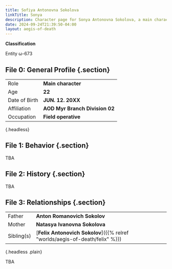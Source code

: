```yaml
---
title: Sofiya Antonovna Sokolova
linkTitle: Sonya
description: Character page for Sonya Antonovna Sokolova, a main character in Aegis of Death.
date: 2024-09-24T21:39:50-04:00
layout: aegis-of-death
---
```


**Classification**

Entity ω-673

## File 0: General Profile {.section}

|               |                          |
| ------------- | ------------------------ |
| Role          | **Main character**       |
| Age           | **22**                   |
| Date of Birth | **JUN. 12. 20XX**        |
| Affiliation   | **AOD Myr Branch Division 02** |
| Occupation    | **Field operative**            |
{.headless}

## File 1: Behavior {.section}

TBA

## File 2: History {.section}

TBA

## File 3: Relationships {.section}

|            |                               |
| ---------- | ----------------------------- |
| Father     | **Anton Romanovich Sokolov**  |
| Mother     | **Natasya Ivanovna Sokolova** |
| Sibling(s) | [**Felix Antonovich Sokolov**]({{% relref "worlds/aegis-of-death/felix" %}}) |
{.headless .plain}

TBA
